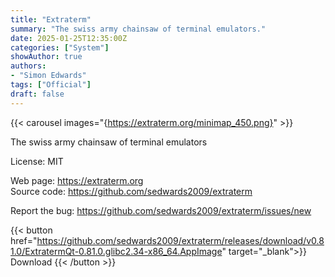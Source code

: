 ```yaml
---
title: "Extraterm"
summary: "The swiss army chainsaw of terminal emulators."
date: 2025-01-25T12:35:00Z
categories: ["System"]
showAuthor: true
authors:
- "Simon Edwards"
tags: ["Official"]
draft: false
---
```


{{< carousel images="{https://extraterm.org/minimap_450.png}" >}}

The swiss army chainsaw of terminal emulators

License: MIT

Web page: <https://extraterm.org>  
Source code: <https://github.com/sedwards2009/extraterm>

Report the bug: <https://github.com/sedwards2009/extraterm/issues/new>  

{{< button href="https://github.com/sedwards2009/extraterm/releases/download/v0.81.0/ExtratermQt-0.81.0.glibc2.34-x86_64.AppImage" target="_blank">}}
Download
{{< /button >}}